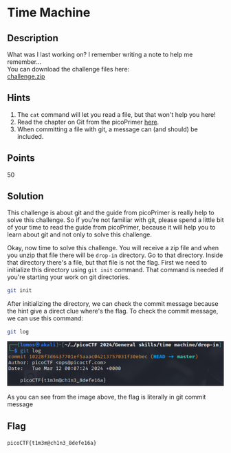 # Time Machine

## Description
What was I last working on? I remember writing a note to help me remember... <br>
You can download the challenge files here: <br>
[challenge.zip](./Challenge/challenge.zip)

## Hints
1. The `cat` command will let you read a file, but that won't help you here!
2. Read the chapter on Git from the picoPrimer [here](https://primer.picoctf.org/#_git_version_control).
3. When committing a file with git, a message can (and should) be included.

## Points
50

## Solution
This challenge is about git and the guide from picoPrimer is really help to solve this challenge.
So if you're not familiar with git, please spend a little bit of your time to read the guide from picoPrimer, because it will help you to learn about git and not only to solve this challenge.

Okay, now time to solve this challenge. You will receive a zip file and when you unzip that file there will be `drop-in` directory.
Go to that directory. Inside that directory there's a file, but that file is not the flag.
First we need to initialize this directory using `git init` command. That command is needed if you're starting your work on git directories.

```sh
git init
```

After initializing the directory, we can check the commit message because the hint give a direct clue where's the flag.
To check the commit message, we can use this command:

```sh
git log
```

![Flag in git commit message](./1.png)

As you can see from the image above, the flag is literally in git commit message

## Flag
`picoCTF{t1m3m@ch1n3_8defe16a}`
